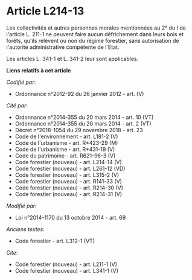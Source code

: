 # Article L214-13

Les collectivités et autres personnes morales mentionnées au 2° du I de l'article L. 211-1 ne peuvent faire aucun
défrichement dans leurs bois et forêts, qu'ils relèvent ou non du régime forestier, sans autorisation de l'autorité
administrative compétente de l'Etat.

Les articles L. 341-1 et L. 341-2 leur sont applicables.

**Liens relatifs à cet article**

_Codifié par_:

  - Ordonnance n°2012-92 du 26 janvier 2012 - art. (V)

_Cité par_:

  - Ordonnance n°2014-355 du 20 mars 2014 - art. 10 (VT)
  - Ordonnance n°2014-355 du 20 mars 2014 - art. 2 (VT)
  - Décret n°2018-1054 du 29 novembre 2018 - art. 23
  - Code de l'environnement - art. L181-2 (V)
  - Code de l'urbanisme - art. R*423-29 (M)
  - Code de l'urbanisme - art. R*431-19 (V)
  - Code du patrimoine - art. R621-96-3 (V)
  - Code forestier (nouveau) - art. L214-14 (V)
  - Code forestier (nouveau) - art. L261-12 (VD)
  - Code forestier (nouveau) - art. L315-2 (V)
  - Code forestier (nouveau) - art. R141-33 (V)
  - Code forestier (nouveau) - art. R214-30 (V)
  - Code forestier (nouveau) - art. R214-31 (V)

_Modifié par_:

  - Loi n°2014-1170 du 13 octobre 2014 - art. 69

_Anciens textes_:

  - Code forestier - art. L312-1 (VT)

_Cite_:

  - Code forestier (nouveau) - art. L211-1 (V)
  - Code forestier (nouveau) - art. L341-1 (V)
